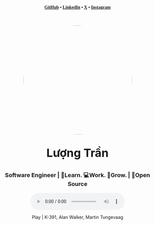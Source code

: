 <div align="center" style="margin-top: 20px;">
<p style="font-weight: bold; font-family: Cambria, Cochin, Georgia, Times, 'Times New Roman', serif;' ">
    <a href="https://github.com/lov3five">GitHub</a> ▪
    <a href="https://www.linkedin.com/in/luongtranstaff/">LinkedIn</a> ▪
    <a href="https://twitter.com/luongtranstaff">X</a> ▪
    <a href="https://instagram.com/nakervn">Instagram</a>
</p>
<div style="font-weight: bolder;">
    <img width="345px" style="border-radius:50%; margin-top: 35px;" src="https://avatars.githubusercontent.com/u/67590509?v=4"/>
    <p style="font-size: 36px">Lượng Trần</p>
    <p style="font-size: 18px">Software Engineer | 💫Learn. 💻Work. 🌱Grow. | 💚Open Source</p>
</div>
<div>
  <audio controls autoplay loop>
    <source src="./resource/audio/Play-K-391-Alan-Walker-Martin-Tungev.mp3" type="audio/mpeg">
    Your browser does not support the audio element.
  </audio>
  <p>Play | K-391, Alan Walker, Martin Tungevaag</p>
</div>
</div>

